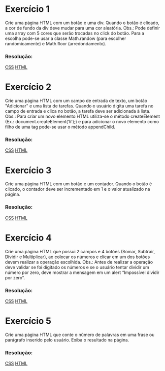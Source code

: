 # Exercício 1

Crie uma página HTML com um botão e uma div. Quando o botão é clicado, a cor de fundo da div deve mudar para uma cor aleatória. Obs.: Pode definir uma array com 5 cores que serão trocadas no click do botão. Para a escolha pode-se usar a classe Math.randow (para escolher randomicamente) e Math.floor (arredondamento).

### Resolução: 
[CSS](https://github.com/thaisconto/Curso-ADS/blob/main/JavaScript_Web/Listas/Lista8/exercicio1.css)
[HTML](https://github.com/thaisconto/Curso-ADS/blob/main/JavaScript_Web/Listas/Lista8/exercicio1.html)

# Exercício 2

Crie uma página HTML com um campo de entrada de texto, um botão "Adicionar" e uma lista de tarefas. Quando o usuário digita uma tarefa no campo de entrada e clica no botão, a tarefa deve ser adicionada à lista.
Obs.: Para criar um novo elemento HTML utiliza-se o método createElement (Ex.: document.createElement('li');) e para adicionar o novo elemento como filho de uma tag pode-se usar o método appendChild.

### Resolução: 
[CSS](https://github.com/thaisconto/Curso-ADS/blob/main/JavaScript_Web/Listas/Lista8/exercicio2.css)
[HTML](https://github.com/thaisconto/Curso-ADS/blob/main/JavaScript_Web/Listas/Lista8/exercicio2.html)

# Exercício 3

Crie uma página HTML com um botão e um contador. Quando o botão é clicado, o contador deve ser incrementado em 1 e o valor atualizado na página.

### Resolução: 
[CSS](https://github.com/thaisconto/Curso-ADS/blob/main/JavaScript_Web/Listas/Lista8/exercicio3.css)
[HTML](https://github.com/thaisconto/Curso-ADS/blob/main/JavaScript_Web/Listas/Lista8/exercicio3.html)

# Exercício 4

Crie uma página HTML que possui 2 campos e 4 botões (Somar, Subtrair, Dividir e Multiplicar), ao colocar os números e clicar em um dos botões devem realizar a operação escolhida. Obs.: Antes de realizar a operação deve validar se foi digitado os números e se o usuário tentar dividir um número por zero, deve mostrar a mensagem em um alert “Impossível dividir por zero”.

### Resolução: 
[CSS](https://github.com/thaisconto/Curso-ADS/blob/main/JavaScript_Web/Listas/Lista8/exercicio4.css)
[HTML](https://github.com/thaisconto/Curso-ADS/blob/main/JavaScript_Web/Listas/Lista8/exercicio4.html)

# Exercício 5

Crie uma página HTML que conte o número de palavras em uma frase ou parágrafo inserido pelo usuário. Exiba o resultado na página.

### Resolução: 
[CSS](https://github.com/thaisconto/Curso-ADS/blob/main/JavaScript_Web/Listas/Lista8/exercicio5.css)
[HTML](https://github.com/thaisconto/Curso-ADS/blob/main/JavaScript_Web/Listas/Lista8/exercicio5.html)

